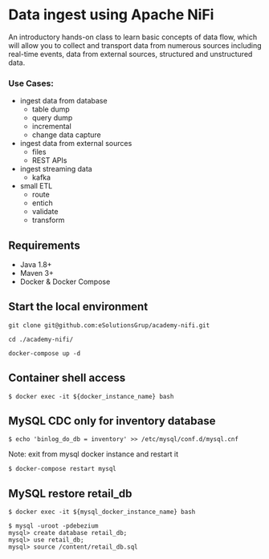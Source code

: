# Data ingest using Apache NiFi
An introductory hands-on class to learn basic concepts of data flow, which will allow you to collect and transport data from numerous sources including real-time events, data from external sources, structured and unstructured data.

### Use Cases:
* ingest data from database
    - table dump
    - query dump 
    - incremental
    - change data capture
* ingest data from external sources 
    - files
    - REST APIs
* ingest streaming data 
    - kafka
* small ETL 
    - route
    - entich 
    - validate
    - transform

## Requirements

* Java 1.8+
* Maven 3+
* Docker & Docker Compose

## Start the local environment 

``` 
git clone git@github.com:eSolutionsGrup/academy-nifi.git

cd ./academy-nifi/

docker-compose up -d
```


## Container shell access

```
$ docker exec -it ${docker_instance_name} bash
```

## MySQL CDC only for inventory database
```
$ echo 'binlog_do_db = inventory' >> /etc/mysql/conf.d/mysql.cnf
```
Note: exit from mysql docker instance and restart it 
```
$ docker-compose restart mysql 
```

## MySQL restore retail_db
```
$ docker exec -it ${mysql_docker_instance_name} bash

$ mysql -uroot -pdebezium
mysql> create database retail_db;
mysql> use retail_db;
mysql> source /content/retail_db.sql

```